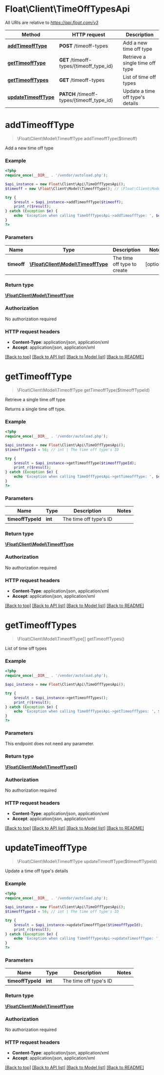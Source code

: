 # Float\Client\TimeOffTypesApi

All URIs are relative to *https://api.float.com/v3*

Method | HTTP request | Description
------------- | ------------- | -------------
[**addTimeoffType**](TimeOffTypesApi.md#addTimeoffType) | **POST** /timeoff-types | Add a new time off type
[**getTimeoffType**](TimeOffTypesApi.md#getTimeoffType) | **GET** /timeoff-types/{timeoff_type_id} | Retrieve a single time off type
[**getTimeoffTypes**](TimeOffTypesApi.md#getTimeoffTypes) | **GET** /timeoff-types | List of time off types
[**updateTimeoffType**](TimeOffTypesApi.md#updateTimeoffType) | **PATCH** /timeoff-types/{timeoff_type_id} | Update a time off type&#39;s details


# **addTimeoffType**
> \Float\Client\Model\TimeoffType addTimeoffType($timeoff)

Add a new time off type

### Example
```php
<?php
require_once(__DIR__ . '/vendor/autoload.php');

$api_instance = new Float\Client\Api\TimeOffTypesApi();
$timeoff = new \Float\Client\Model\TimeoffType(); // \Float\Client\Model\TimeoffType | The time off type to create

try {
    $result = $api_instance->addTimeoffType($timeoff);
    print_r($result);
} catch (Exception $e) {
    echo 'Exception when calling TimeOffTypesApi->addTimeoffType: ', $e->getMessage(), PHP_EOL;
}
?>
```

### Parameters

Name | Type | Description  | Notes
------------- | ------------- | ------------- | -------------
 **timeoff** | [**\Float\Client\Model\TimeoffType**](../Model/TimeoffType.md)| The time off type to create | [optional]

### Return type

[**\Float\Client\Model\TimeoffType**](../Model/TimeoffType.md)

### Authorization

No authorization required

### HTTP request headers

 - **Content-Type**: application/json, application/xml
 - **Accept**: application/json, application/xml

[[Back to top]](#) [[Back to API list]](../../README.md#documentation-for-api-endpoints) [[Back to Model list]](../../README.md#documentation-for-models) [[Back to README]](../../README.md)

# **getTimeoffType**
> \Float\Client\Model\TimeoffType getTimeoffType($timeoffTypeId)

Retrieve a single time off type

Returns a single time off type.

### Example
```php
<?php
require_once(__DIR__ . '/vendor/autoload.php');

$api_instance = new Float\Client\Api\TimeOffTypesApi();
$timeoffTypeId = 56; // int | The time off type's ID

try {
    $result = $api_instance->getTimeoffType($timeoffTypeId);
    print_r($result);
} catch (Exception $e) {
    echo 'Exception when calling TimeOffTypesApi->getTimeoffType: ', $e->getMessage(), PHP_EOL;
}
?>
```

### Parameters

Name | Type | Description  | Notes
------------- | ------------- | ------------- | -------------
 **timeoffTypeId** | **int**| The time off type&#39;s ID |

### Return type

[**\Float\Client\Model\TimeoffType**](../Model/TimeoffType.md)

### Authorization

No authorization required

### HTTP request headers

 - **Content-Type**: application/json, application/xml
 - **Accept**: application/json, application/xml

[[Back to top]](#) [[Back to API list]](../../README.md#documentation-for-api-endpoints) [[Back to Model list]](../../README.md#documentation-for-models) [[Back to README]](../../README.md)

# **getTimeoffTypes**
> \Float\Client\Model\TimeoffType[] getTimeoffTypes()

List of time off types

### Example
```php
<?php
require_once(__DIR__ . '/vendor/autoload.php');

$api_instance = new Float\Client\Api\TimeOffTypesApi();

try {
    $result = $api_instance->getTimeoffTypes();
    print_r($result);
} catch (Exception $e) {
    echo 'Exception when calling TimeOffTypesApi->getTimeoffTypes: ', $e->getMessage(), PHP_EOL;
}
?>
```

### Parameters
This endpoint does not need any parameter.

### Return type

[**\Float\Client\Model\TimeoffType[]**](../Model/TimeoffType.md)

### Authorization

No authorization required

### HTTP request headers

 - **Content-Type**: application/json, application/xml
 - **Accept**: application/json, application/xml

[[Back to top]](#) [[Back to API list]](../../README.md#documentation-for-api-endpoints) [[Back to Model list]](../../README.md#documentation-for-models) [[Back to README]](../../README.md)

# **updateTimeoffType**
> \Float\Client\Model\TimeoffType updateTimeoffType($timeoffTypeId)

Update a time off type's details

### Example
```php
<?php
require_once(__DIR__ . '/vendor/autoload.php');

$api_instance = new Float\Client\Api\TimeOffTypesApi();
$timeoffTypeId = 56; // int | The time off type's ID

try {
    $result = $api_instance->updateTimeoffType($timeoffTypeId);
    print_r($result);
} catch (Exception $e) {
    echo 'Exception when calling TimeOffTypesApi->updateTimeoffType: ', $e->getMessage(), PHP_EOL;
}
?>
```

### Parameters

Name | Type | Description  | Notes
------------- | ------------- | ------------- | -------------
 **timeoffTypeId** | **int**| The time off type&#39;s ID |

### Return type

[**\Float\Client\Model\TimeoffType**](../Model/TimeoffType.md)

### Authorization

No authorization required

### HTTP request headers

 - **Content-Type**: application/json, application/xml
 - **Accept**: application/json, application/xml

[[Back to top]](#) [[Back to API list]](../../README.md#documentation-for-api-endpoints) [[Back to Model list]](../../README.md#documentation-for-models) [[Back to README]](../../README.md)

